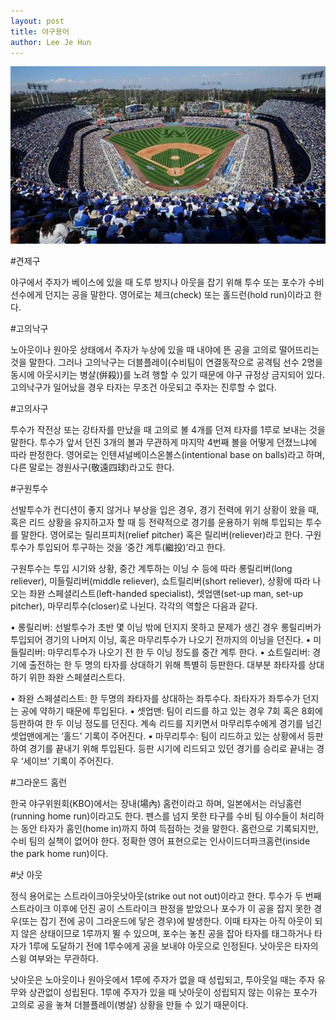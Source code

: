 ```yaml
---
layout: post
title: 야구용어
author: Lee Je Hun
---
```

![Base](/assets/img/posts/다운로드.jpg)

#견제구

야구에서 주자가 베이스에 있을 때 도루 방지나 아웃을 잡기 위해 투수 또는 포수가 수비 선수에게 던지는 공을 말한다. 영어로는 체크(check) 또는 홀드런(hold run)이라고 한다.

#고의낙구

노아웃이나 원아웃 상태에서 주자가 누상에 있을 때 내야에 뜬 공을 고의로 떨어뜨리는 것을 말한다. 그러나 고의낙구는 더블플레이(수비팀이 연결동작으로 공격팀 선수 2명을 동시에 아웃시키는 병살(倂殺))를 노려 행할 수 있기 때문에 야구 규정상 금지되어 있다. 고의낙구가 일어났을 경우 타자는 무조건 아웃되고 주자는 진루할 수 없다.

#고의사구

투수가 작전상 또는 강타자를 만났을 때 고의로 볼 4개를 던져 타자를 1루로 보내는 것을 말한다. 투수가 앞서 던진 3개의 볼과 무관하게 마지막 4번째 볼을 어떻게 던졌느냐에 따라 판정한다. 영어로는 인텐셔널베이스온볼스(intentional base on balls)라고 하며, 다른 말로는 경원사구(敬遠四球)라고도 한다.

#구원투수

선발투수가 컨디션이 좋지 않거나 부상을 입은 경우, 경기 전력에 위기 상황이 왔을 때, 혹은 리드 상황을 유지하고자 할 때 등 전략적으로 경기를 운용하기 위해 투입되는 투수를 말한다. 영어로는 릴리프피처(relief pitcher) 혹은 릴리버(reliever)라고 한다. 구원투수가 투입되어 투구하는 것을 ‘중간 계투(繼投)’라고 한다.

구원투수는 투입 시기와 상황, 중간 계투하는 이닝 수 등에 따라 롱릴리버(long reliever), 미들릴리버(middle reliever), 쇼트릴리버(short reliever), 상황에 따라 나오는 좌완 스페셜리스트(left-handed specialist), 셋업맨(set-up man, set-up pitcher), 마무리투수(closer)로 나뉜다. 각각의 역할은 다음과 같다.

• 롱릴리버: 선발투수가 초반 몇 이닝 밖에 던지지 못하고 문제가 생긴 경우 롱릴리버가 투입되어 경기의 나머지 이닝, 혹은 마무리투수가 나오기 전까지의 이닝을 던진다.
• 미들릴리버: 마무리투수가 나오기 전 한 두 이닝 정도를 중간 계투 한다.
• 쇼트릴리버: 경기에 출전하는 한 두 명의 타자를 상대하기 위해 특별히 등판한다. 대부분 좌타자를 상대하기 위한 좌완 스페셜리스트다.

• 좌완 스페셜리스트:  한 두명의 좌타자를 상대하는 좌투수다. 좌타자가 좌투수가 던지는 공에 약하기 때문에 투입된다.
• 셋업맨: 팀이 리드를 하고 있는 경우 7회 혹은 8회에 등판하여 한 두 이닝 정도를 던진다. 계속 리드를 지키면서 마무리투수에게 경기를 넘긴 셋업맨에게는 ‘홀드’ 기록이 주어진다.
• 마무리투수: 팀이 리드하고 있는 상황에서 등판하여 경기를 끝내기 위해 투입된다. 등판 시기에 리드되고 있던 경기를 승리로 끝내는 경우 ‘세이브’ 기록이 주어진다.

#그라운드 홈런

한국 야구위원회(KBO)에서는 장내(場內) 홈런이라고 하며, 일본에서는 러닝홈런(running home run)이라고도 한다. 펜스를 넘지 못한 타구를 수비 팀 야수들이 처리하는 동안 타자가 홈인(home in)까지 하여 득점하는 것을 말한다. 홈런으로 기록되지만, 수비 팀의 실책이 없어야 한다. 정확한 영어 표현으로는 인사이드더파크홈런(inside the park home run)이다.

#낫 아웃

정식 용어로는 스트라이크아웃낫아웃(strike out not out)이라고 한다. 투수가 두 번째 스트라이크 이후에 던진 공이 스트라이크 판정을 받았으나 포수가 이 공을 잡지 못한 경우(또는 잡기 전에 공이 그라운드에 닿은 경우)에 발생한다. 이때 타자는 아직 아웃이 되지 않은 상태이므로 1루까지 뛸 수 있으며, 포수는 놓친 공을 잡아 타자를 태그하거나 타자가 1루에 도달하기 전에 1루수에게 공을 보내야 아웃으로 인정된다. 낫아웃은 타자의 스윙 여부와는 무관하다.

낫아웃은 노아웃이나 원아웃에서 1루에 주자가 없을 때 성립되고, 투아웃일 때는 주자 유무와 상관없이 성립된다. 1루에 주자가 있을 때 낫아웃이 성립되지 않는 이유는 포수가 고의로 공을 놓쳐 더블플레이(병살) 상황을 만들 수 있기 때문이다.
